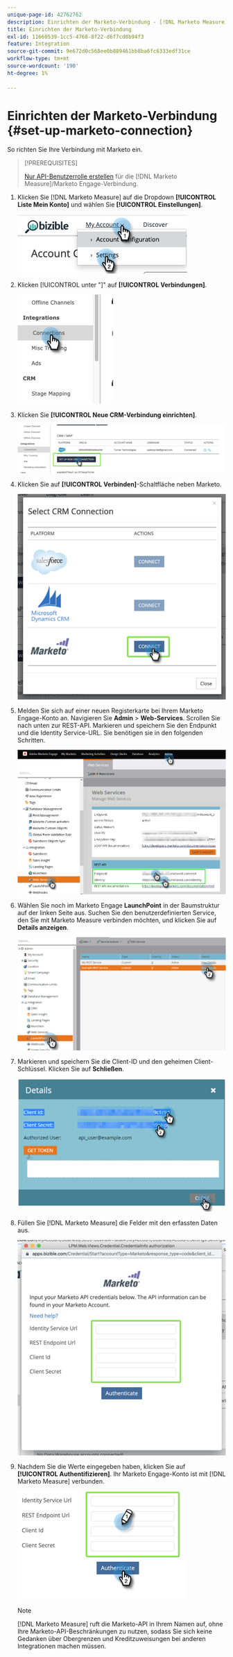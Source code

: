 ```yaml
---
unique-page-id: 42762762
description: Einrichten der Marketo-Verbindung - [!DNL Marketo Measure]
title: Einrichten der Marketo-Verbindung
exl-id: 11660539-1cc5-4768-8f22-d6f7cd0b94f3
feature: Integration
source-git-commit: 9e672d0c568ee0b889461bb8ba6fc6333edf31ce
workflow-type: tm+mt
source-wordcount: '190'
ht-degree: 1%

---
```


# Einrichten der Marketo-Verbindung {#set-up-marketo-connection}

So richten Sie Ihre Verbindung mit Marketo ein.

>[!PREREQUISITES]
>
>[Nur API-Benutzerrolle erstellen](https://experienceleague.adobe.com/docs/marketo/using/product-docs/administration/users-and-roles/create-an-api-only-user.html) für die [!DNL Marketo Measure]/Marketo Engage-Verbindung.

1. Klicken Sie [!DNL Marketo Measure] auf die Dropdown **[!UICONTROL Liste Mein Konto]** und wählen Sie **[!UICONTROL Einstellungen]**.

   ![](assets/set-up-marketo-connection-1.png)

1. Klicken [!UICONTROL  unter &quot;]&quot; auf **[!UICONTROL Verbindungen]**.

   ![](assets/set-up-marketo-connection-2.png)

1. Klicken Sie **[!UICONTROL Neue CRM-Verbindung einrichten]**.

   ![](assets/set-up-marketo-connection-3.png)

1. Klicken Sie auf **[!UICONTROL Verbinden]**-Schaltfläche neben Marketo.

   ![](assets/set-up-marketo-connection-4.png)

1. Melden Sie sich auf einer neuen Registerkarte bei Ihrem Marketo Engage-Konto an. Navigieren Sie **Admin** > **Web-Services**. Scrollen Sie nach unten zur REST-API. Markieren und speichern Sie den Endpunkt und die Identity Service-URL. Sie benötigen sie in den folgenden Schritten.

   ![](assets/set-up-marketo-connection-5.png)

1. Wählen Sie noch im Marketo Engage **LaunchPoint** in der Baumstruktur auf der linken Seite aus. Suchen Sie den benutzerdefinierten Service, den Sie mit Marketo Measure verbinden möchten, und klicken Sie auf **Details anzeigen**.

   ![](assets/set-up-marketo-connection-6.png)

1. Markieren und speichern Sie die Client-ID und den geheimen Client-Schlüssel. Klicken Sie auf **Schließen**.

   ![](assets/set-up-marketo-connection-7.png)

1. Füllen Sie [!DNL Marketo Measure] die Felder mit den erfassten Daten aus.

   ![](assets/set-up-marketo-connection-8.png)

1. Nachdem Sie die Werte eingegeben haben, klicken Sie auf **[!UICONTROL Authentifizieren]**. Ihr Marketo Engage-Konto ist mit [!DNL Marketo Measure] verbunden.

   ![](assets/set-up-marketo-connection-9.png)

   >[!NOTE]
   >
   >[!DNL Marketo Measure] ruft die Marketo-API in Ihrem Namen auf, ohne Ihre Marketo-API-Beschränkungen zu nutzen, sodass Sie sich keine Gedanken über Obergrenzen und Kreditzuweisungen bei anderen Integrationen machen müssen.
